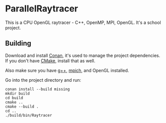 # ParallelRaytracer

This is a CPU OpenGL raytracer - C++, OpenMP, MPI, OpenGL. It's a school project.

## Building

Download and install [Conan](https://www.conan.io/downloads), it's used to manage the project dependencies. If you don't have [CMake](https://cmake.org/download/), install that as well.

Also make sure you have [g++](https://gcc.gnu.org/install/), [mpich](http://www.mpich.org/downloads/), and OpenGL installed.

Go into the project directory and run:

```
conan install --build missing
mkdir build
cd build
cmake ..
cmake --build .
cd ..
./build/bin/Raytracer
```
